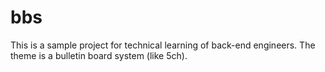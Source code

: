 # bbs
This is a sample project for technical learning of back-end engineers.
The theme is a bulletin board system (like 5ch).
